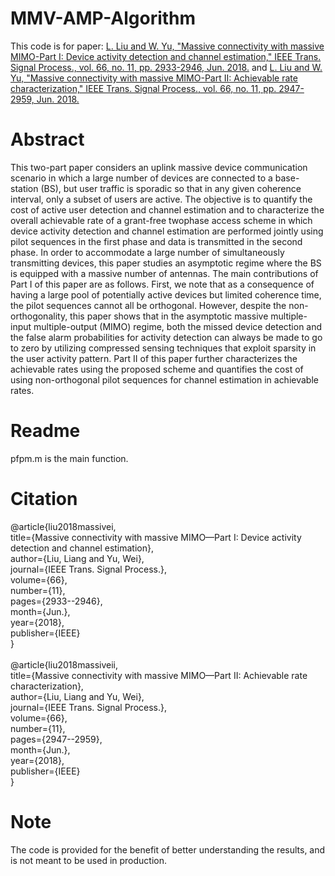 # MMV-AMP-Algorithm
This code is for paper: [L. Liu and W. Yu, "Massive connectivity with massive MIMO-Part I: Device activity detection and channel estimation," IEEE Trans. Signal Process., vol. 66, no. 11, pp. 2933-2946, Jun. 2018.](https://ieeexplore.ieee.org/document/8323218) and [L. Liu and W. Yu, "Massive connectivity with massive MIMO-Part II: Achievable rate characterization," IEEE Trans. Signal Process., vol. 66, no. 11, pp. 2947-2959, Jun. 2018.](https://ieeexplore.ieee.org/document/8320821)
# Abstract
This two-part paper considers an uplink massive device communication scenario in which a large number of devices are connected to a base-station (BS), but user traffic is sporadic so that in any given coherence interval, only a subset of users are active. The objective is to quantify the cost of active user detection and channel estimation and to characterize the overall achievable rate of a grant-free twophase access scheme in which device activity detection and channel estimation are performed jointly using pilot sequences in the first phase and data is transmitted in the second phase. In order to accommodate a large number of simultaneously transmitting devices, this paper studies an asymptotic regime where the BS is equipped with a massive number of antennas. The main contributions of Part I of this paper are as follows. First, we note that as a consequence of having a large pool of potentially active devices but limited coherence time, the pilot sequences cannot all be orthogonal. However, despite the non-orthogonality, this paper shows that in the asymptotic massive multiple-input multiple-output (MIMO) regime, both the missed device detection and the false alarm probabilities for activity detection can always be made to go to zero by utilizing compressed sensing techniques that exploit sparsity in the user activity pattern. Part II of this paper further characterizes the achievable rates using the proposed scheme and quantifies the cost of using non-orthogonal pilot sequences for channel estimation in achievable rates.
# Readme
pfpm.m is the main function.
# Citation
@article{liu2018massivei,<br> 
  title={Massive connectivity with massive MIMO—Part I: Device activity detection and channel estimation},<br> 
  author={Liu, Liang and Yu, Wei},<br> 
  journal={IEEE Trans. Signal Process.},<br> 
  volume={66},<br> 
  number={11},<br> 
  pages={2933--2946},<br> 
  month={Jun.},<br>
  year={2018},<br> 
  publisher={IEEE}<br> 
}<br> 
<br> 
@article{liu2018massiveii,<br> 
  title={Massive connectivity with massive MIMO—Part II: Achievable rate characterization},<br> 
  author={Liu, Liang and Yu, Wei},<br> 
  journal={IEEE Trans. Signal Process.},<br> 
  volume={66},<br> 
  number={11},<br> 
  pages={2947--2959},<br> 
  month={Jun.},<br>
  year={2018},<br> 
  publisher={IEEE}<br> 
}<br> 
# Note
The code is provided for the benefit of better understanding the results, and is not meant to be used in production.
